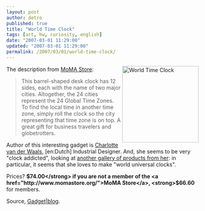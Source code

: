 ```yaml
---
layout: post
author: detro
published: true
title: "World Time Clock"
tags: [art, hw, curiosity, english]
date: "2007-03-01 11:29:00"
updated: "2007-03-01 11:29:00"
permalink: /2007/03/01/world-time-clock/
---
```


<img src="http://www.junro.com/waals/waals_images/waals_bk01_300.jpg" alt="World Time Clock" align="right" width="200" />
The description from <a href="http://www.momastore.org/museum/moma/ProductDisplay_World%20Time%20Clock_10451_10001_12266_-1_11536_11538_null__6J115">MoMA Store</a>:
<blockquote>
This barrel-shaped desk clock has 12 sides, each with the name of two major cities. Altogether, the 24 cities represent the 24 Global Time Zones. To find the local time in another time zone, simply roll the clock so the city representing that time zone is on top. A great gift for business travelers and globetrotters.
</blockquote>

Author of this interesting gadget is <a href="http://www.charlottevanderwaals.nl/">Charlotte van der Waals</a>, [en:Dutch] Industrial Designer. And, she seems to be very "clock addicted", looking at <a href="http://www.junro.com/waals/waals.html">another gallery of products from her</a>: in particular, it seems that she loves to make "world universal clocks".

Prices? <strong>$74.00</strong> if you are not a member of the <a href="http://www.momastore.org/">MoMA Store</a>, <strong>$66.60</strong> for members.

Source, <a href="http://www.gadgetblog.it/post/3329/orologio-universale">Gadget|blog</a>.
